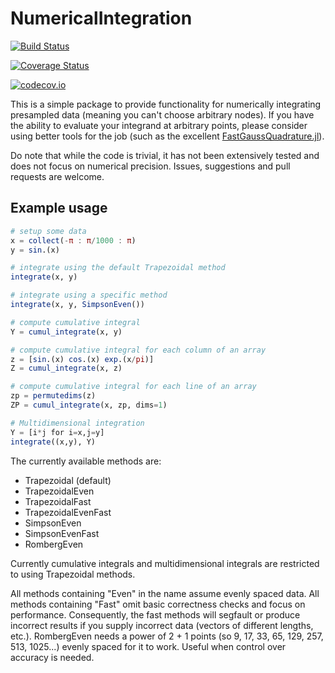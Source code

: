 # NumericalIntegration

[![Build Status](https://travis-ci.org/dextorious/NumericalIntegration.jl.svg?branch=master)](https://travis-ci.org/deXtoRious/NumericalIntegration.jl)

[![Coverage Status](https://coveralls.io/repos/dextorious/NumericalIntegration.jl/badge.svg?branch=master&service=github)](https://coveralls.io/github/dextorious/NumericalIntegration.jl?branch=master)

[![codecov.io](http://codecov.io/github/dextorious/NumericalIntegration.jl/coverage.svg?branch=master)](http://codecov.io/github/dextorious/NumericalIntegration.jl?branch=master)

This is a simple package to provide functionality for numerically integrating presampled data (meaning you can't choose arbitrary nodes). If you have the ability to evaluate your integrand at arbitrary points, please consider using better tools for the job (such as the excellent [FastGaussQuadrature.jl](https://github.com/ajt60gaibb/FastGaussQuadrature.jl)).

Do note that while the code is trivial, it has not been extensively tested and does not focus on numerical precision. Issues, suggestions and pull requests are welcome.


## Example usage

```julia
# setup some data
x = collect(-π : π/1000 : π)
y = sin.(x)

# integrate using the default Trapezoidal method
integrate(x, y)

# integrate using a specific method
integrate(x, y, SimpsonEven())

# compute cumulative integral
Y = cumul_integrate(x, y)

# compute cumulative integral for each column of an array
z = [sin.(x) cos.(x) exp.(x/pi)]
Z = cumul_integrate(x, z)

# compute cumulative integral for each line of an array
zp = permutedims(z)
ZP = cumul_integrate(x, zp, dims=1)

# Multidimensional integration
Y = [i*j for i=x,j=y]
integrate((x,y), Y)
```

The currently available methods are:
- Trapezoidal (default)
- TrapezoidalEven
- TrapezoidalFast
- TrapezoidalEvenFast
- SimpsonEven
- SimpsonEvenFast
- RombergEven

Currently cumulative integrals and multidimensional integrals are restricted to using Trapezoidal methods.

All methods containing "Even" in the name assume evenly spaced data. All methods containing "Fast" omit basic correctness checks and focus on performance. Consequently, the fast methods will segfault or produce incorrect results if you supply incorrect data (vectors of different lengths, etc.). RombergEven needs a power of 2 + 1 points (so 9, 17, 33, 65, 129, 257, 513, 1025...) evenly spaced for it to work. Useful when control over accuracy is needed. 

